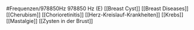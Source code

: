 #Frequenzen/978850Hz
978850 Hz (E)
[[Breast Cyst]]
[[Breast Diseases]]
[[Cherubism]]
[[Chorioretinitis]]
[[Herz-Kreislauf-Krankheiten]]
[[Krebs]]
[[Mastalgie]]
[[Zysten in der Brust]]